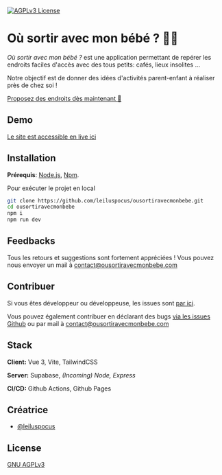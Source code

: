 [![AGPLv3 License](https://img.shields.io/badge/License-AGPL%20v3-yellow.svg)](https://opensource.org/licenses/)


# Où sortir avec mon bébé ? 👶🏽

_Où sortir avec mon bébé ?_ est une application permettant de repérer les endroits faciles d'accès avec des tous petits: cafés, lieux insolites ...

Notre objectif est de donner des idées d'activités parent-enfant à réaliser près de chez soi !

[Proposez des endroits dès maintenant 🎲](https://ousortiravecmonbebe.com/proposer-un-lieu)
## Demo

[Le site est accessible en live ici](https://www.ousortiravecmonbebe.com)


## Installation

**Prérequis**: [Node.js](https://nodejs.org/fr/download), [Npm](https://docs.npmjs.com/downloading-and-installing-node-js-and-npm).

Pour exécuter le projet en local

```bash
git clone https://github.com/leiluspocus/ousortiravecmonbebe.git
cd ousortiravecmonbebe
npm i
npm run dev
```

## Feedbacks

Tous les retours et suggestions sont fortement appréciées ! Vous pouvez nous envoyer un mail à contact@ousortiravecmonbebe.com


## Contribuer

Si vous êtes développeur ou développeuse, les issues sont [par ici](https://github.com/leiluspocus/ousortiravecmonbebe/issues).

Vous pouvez également contribuer en déclarant des bugs [via les issues Github](https://github.com/leiluspocus/ousortiravecmonbebe/issues) ou par mail à contact@ousortiravecmonbebe.com
## Stack

**Client:** Vue 3, Vite, TailwindCSS

**Server:** Supabase, _(Incoming) Node, Express_

**CI/CD:** Github Actions, Github Pages

## Créatrice

- [@leiluspocus](https://www.github.com/leiluspocus)


## License

[GNU AGPLv3](https://choosealicense.com/licenses/agpl-3.0/)

